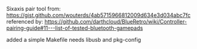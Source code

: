 Sixaxis pair tool from:
  https://gist.github.com/wouterds/4ab5715966812009d634e3d034abc7fc referenced by:
  https://github.com/darthcloud/BlueRetro/wiki/Controller-pairing-guide#11---list-of-tested-bluetooth-gamepads

added a simple Makefile
needs libusb and pkg-config
